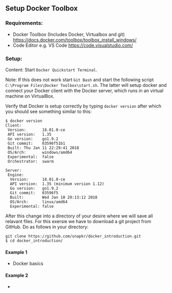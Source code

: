 
## Setup Docker Toolbox

### Requirements:
*  Docker Toolbox (Includes Docker, Virtualbox and git) https://docs.docker.com/toolbox/toolbox_install_windows/
*  Code Editor e.g. VS Code https://code.visualstudio.com/

### Setup:
Content:
Start `Docker Quickstart Terminal`.

Note: If this does not work start `Git Bash` and start the following script `C:\Program Files\Docker Toolbox\start.sh`. The latter will setup docker and connect your Docker client with the Docker server, which runs in an virtual machine on VirtualBox.

Verify that Docker is setup correctly by typing `docker version` after which you should see something similar to this:
```
$ docker version
Client:
 Version:       18.01.0-ce
 API version:   1.35
 Go version:    go1.9.2
 Git commit:    03596f51b1
 Built: Thu Jan 11 22:29:41 2018
 OS/Arch:       windows/amd64
 Experimental:  false
 Orchestrator:  swarm

Server:
 Engine:
  Version:      18.01.0-ce
  API version:  1.35 (minimum version 1.12)
  Go version:   go1.9.2
  Git commit:   03596f5
  Built:        Wed Jan 10 20:13:12 2018
  OS/Arch:      linux/amd64
  Experimental: false

```

After this change into a directory of your desire where we will save all relavant files.
For this exersie we have to download a git project from GitHub. Do as follows in your directory:

````
git clone https://github.com/snapkr/docker_introduction.git
$ cd docker_introduction/
````

#### Example 1
*  Docker basics
#### Example 2
*  